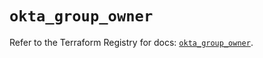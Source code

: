 # `okta_group_owner`

Refer to the Terraform Registry for docs: [`okta_group_owner`](https://registry.terraform.io/providers/okta/okta/4.17.0/docs/resources/group_owner).
